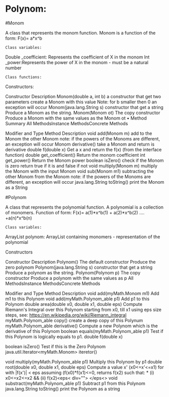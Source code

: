# Polynom:

#Monom

A class that represents the monom function. Monom is a function of the form:
F(x)= a*x^b 


    Class variables:
Double _coefficient: Represents the coefficient of X in the monom
Int _power:Represents the power of X in the monom - must be a natural number
 
    Class functions:
Constructors:

Constructor	Description
Monom(double a, int b)
a constructor that get two parameters create a Monom with this value Note: for b smaller then 0 an exception will occur
Monom(java.lang.String s)	constructor that get a string Produce a Monom as the string.
Monom(Monom ot)
The copy constructor Produce a Monom with the same values as the Monom ot
•	Method Summary
All MethodsInstance MethodsConcrete Methods

Modifier and Type	Method	Description
void	add(Monom m)
add to the Monom the other Monom note: if the powers of the Monoms are different, an exception will occur
Monom
derivative()
take a Monom and return is derivative
double	f(double x)
 Get a x and return the f(x) (from the interface function)
double	get_coefficient()	 Return the monom coefficient
int	get_power()
 Return the Monom power
boolean	isZero()
check if the Monom is zero return true if it is and false if not
void	multiply(Monom m)
multiply the Monom with the input Monom
void	sub(Monom m1)
subtracting the other Monom from the Monom note: if the powers of the Monoms are different, an exception will occur
java.lang.String	toString()
print the Monom as a String









#Polynom

A class that represents the polynomial function. A polynomial is a collection of monomers. Function of form:
F(x)= a(1)*x^b(1) + a(2)*x^b(2) …. +a(n)*x^b(n) 


    Class variables:
ArrayList<Monom> polynom: ArrayList containing monomers - representation of the polynomial

Constructors

Constructor	Description
Polynom()
The default constructor Produce the zero polynom
Polynom(java.lang.String s)
constructor that get a string Produce a polynom as the string.
Polynom(Polynom p)
The copy constructor Produce a polynom with the same values as p
All MethodsInstance MethodsConcrete Methods

Modifier and Type	Method	Description
void	add(myMath.Monom m1)
Add m1 to this Polynom
void	add(myMath.Polynom_able p1)	Add p1 to this Polynom
double	area(double x0, double x1, double eps)	Compute Riemann's Integral over this Polynom starting from x0, till x1 using eps size steps, see: https://en.wikipedia.org/wiki/Riemann_integral
myMath.Polynom_able	copy()
create a deep copy of this Polynum
myMath.Polynom_able	derivative()
Compute a new Polynom which is the derivative of this Polynom
boolean	equals(myMath.Polynom_able p1)	Test if this Polynom is logically equals to p1.
double	f(double x)
 
boolean	isZero()
Test if this is the Zero Polynom
java.util.Iterator<myMath.Monom>	iteretor()
 
void	multiply(myMath.Polynom_able p1)	Multiply this Polynom by p1
double	root(double x0, double x1, double eps)	Compute a value x' (x0<=x'<=x1) for with |f(x')| < eps assuming (f(x0)*f(x1)<=0, returns f(x2) such that: * (i) x0<=x2<=x2 && (ii) f(x2)<eps< div=""> </eps<>
void	substract(myMath.Polynom_able p1)	Subtract p1 from this Polynom
java.lang.String	toString()
print the Polynom as a string


